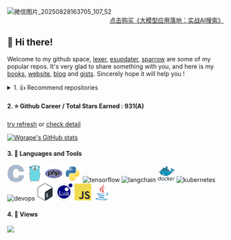 <div align="">

<img width="800" height="430" alt="微信图片_20250828163705_107_52" src="https://github.com/user-attachments/assets/d4d0621b-5dbd-4d96-86ec-24a109e6a420" />

<div align="right"><a href="https://item.jd.com/10169208264077.html" target="_blank">点击购买《大模型应用落地：实战AI搜索》</a></div>

<!--
## 原创书籍
《大模型应用落地：实战AI搜索》
1. 资深高级工程师亲笔：一线大模型搜索项目经验，权威可信。
2. 完整源码开源：随书附赠全流程代码，一键复刻，零门槛上手，全流程跑通。
3. 从0到1指导：零基础也能独立构建专属AI搜索应用。
4. 系统梳理原理：覆盖检索增强生成（RAG）、混合检索、向量化等核心技术。

《大模型应用落地：实战AI搜索》
1. 资深高级工程师亲笔：一线大模型搜索项目经验，权威可信。
2. 完整源码开源：随书附赠全流程代码，一键复刻，零门槛上手，全流程跑通。
3. 从0到1指导：零基础也能独立构建专属AI搜索应用。
4. 系统梳理原理：覆盖检索增强生成（RAG）、混合检索、向量化等核心技术。



[点击购买](https://item.jd.com/10169208264077.html)
-->

<!--
## 书籍推荐
《大模型应用落地：实战AI搜索》
1. 资深高级工程师编写：一线大模型搜索项目经验，权威可信。
2. 完整源码开源：随书附赠全流程代码，一键复刻，零门槛上手，全流程跑通。
3. 从0到1指导：零基础也能快速的独立构建专属AI搜索应用，随心所欲的扩展。
4. 系统梳理原理：覆盖检索增强生成（RAG）、混合检索、向量化等核心工程化技术。





[点击购买](https://item.jd.com/10169208264077.html)

-->



## 👋 Hi there!

Welcome to my github space, [lexer](https://github.com/WGrape/lexer), [esupdater](https://github.com/WGrape/esupdater), [sparrow](https://github.com/WGrape/sparrow) are some of my popular repos. It's very glad to share something with you, and here is my [books](https://github.com/emebook), [website](https://WGrape.github.io/), [blog](https://github.com/WGrape/Blog) and [gists](https://gist.github.com/WGrape/c9b644ccc44fe07805b48c856fbb0420). Sincerely hope it will help you !

<!--Do not measure the quality of my project by the number of stars!-->

<!-- #### Recommend repositories
[lexer](https://github.com/WGrape/lexer), [esupdater](https://github.com/WGrape/esupdater), [parseAOF](https://github.com/WGrape/parseAOF), [bitmap](https://github.com/WGrape/bitmap), [matching](https://github.com/WGrape/matching), [golib](https://github.com/WGrape/golib), [Akama](https://github.com/WGrape/Akama), [apimock](https://github.com/WGrape/apimock), [CIManager](https://github.com/WGrape/CIManager), [posture](https://github.com/WGrape/posture), [APINotice](https://github.com/WGrape/APINotice), [automan](https://github.com/WGrape/automan), [runview](https://github.com/WGrape/runview), [page](https://github.com/WGrape/page)   -->
  
<details>
  <summary>1. 👍 Recommend repositories</summary>

#### (1) Infrastructures
- [ngxway](https://github.com/WGrape/ngxway) : A high-performance Nginx gateway service based on Openresty.
<!-- - [Sherk](https://github.com/WGrape/Sherk) : A Relational Database System Implementation Based On C Language. -->
<!-- - [VirtualMemory](https://github.com/WGrape/VirtualMemory) : A Virtual Memory Implementation In Computer Organization. -->

#### (2) Compiler
- [lexer](https://github.com/WGrape/lexer) : A lexical analyzer based on DFA that is built using JS and supports multi-language extensions.

#### (3) Middleware
- [esupdater](https://github.com/WGrape/esupdater) : A high-performance lightweight framework of PHP to achieve incremental update of ES documents.
- [parseAOF](https://github.com/WGrape/parseAOF) : A simple and fast tool to parse the AOF file of redis.
- [parseRDB](https://github.com/WGrape/parseRDB) : A simple and fast golang library to parse the RDB file of redis.

#### (4) Go Community
- [bitmap](https://github.com/WGrape/bitmap) : A simple and easy-to-use bitmap library based on Go language.
- [matching](https://github.com/WGrape/matching) : A general and configurable user matching library based on Go language.
- [golib](https://github.com/WGrape/golib) : A simple and easy-to-use library in go.
<!-- - [gomicro](https://github.com/WGrape/gomicro) : Build a complete golang microservice ecosystem from scratch. -->
<!-- - [automan](https://github.com/WGrape/automan) : A lightweight and extensible automated testing framework based on Go. -->

<!-- #### (5) PHP Community -->
<!-- - [quicklara](https://github.com/WGrape/quicklara) : Rapid building and getting started with laravel projects. -->

#### (5) Devops and Efficient Tools
- [sparrow](https://github.com/WGrape/sparrow) : A docker tool for one-click startup and management of multi service/environments.
- [posture](https://github.com/WGrape/posture) : The out of box tool for you to write and manage your code in the right posture.
- [page](https://github.com/WGrape/page) : The page for your personal customization.
- [CIManager](https://github.com/WGrape/CIManager) : A lightweight open source framework for efficiently managing common CI/CD for multi projects.
<!-- - [cache](https://github.com/WGrape/cache) : A third-party cache service built on Docker. -->
<!-- - [apimock](https://github.com/WGrape/apimock) : A lightweight solution in golang for API mock and automatic generation of API documentation. -->
<!-- - [APINotice](https://github.com/WGrape/APINotice) : A service-level alarm platform based on kibana watcher. -->
<!-- - [runview](https://github.com/WGrape/runview) : A visual tool for viewing PHP code execution records. -->

#### (6) Learning Resources
- [WGrape.github.io](https://github.com/WGrape/WGrape.github.io) : It's my only website.
- [Blog](https://github.com/WGrape/Blog) : It's my technical blog.
- [mygolint](https://github.com/WGrape/mygolint) : This is a golint tool for learning and research.
<!-- - [Akama](https://github.com/WGrape/Akama) : The Translation articles. -->
<!-- - [go-algorithms](https://github.com/WGrape/go-algorithms) : The common algorithms are implemented in go. -->

</details>

#### 2. ⭐ Github Career /  Total Stars Earned : 931(A)
<!-- [Down Time] Card throws 'maximum retries exceeded' error 解决方案 https://github.com/anuraghazra/github-readme-stats/issues/1471 -->  
<!-- [Down Time] Card throws 'maximum retries exceeded' error 解决方案 https://github.com/anuraghazra/github-readme-stats#keep-your-fork-up-to-date -->  

[try refresh](https://github.com/WGrape) or [check detail](https://github-readme-stats.vercel.app/api?username=wgrape)



[![Wgrape's GitHub stats](https://github-readme-stats.vercel.app/api?username=wgrape)](https://github.com/anuraghazra/github-readme-stats)

#### 3. 🔨 Languages and Tools
<p align="left"> 

<img src="https://raw.githubusercontent.com/devicons/devicon/master/icons/c/c-original.svg" alt="c" width="40" height="40"/>

<img src="https://raw.githubusercontent.com/devicons/devicon/master/icons/go/go-original.svg" alt="go" width="40" height="40"/>

<img src="https://raw.githubusercontent.com/devicons/devicon/master/icons/php/php-original.svg" alt="php" width="40" height="40"/>

<img src="https://raw.githubusercontent.com/devicons/devicon/master/icons/python/python-original.svg" alt="python" width="40" height="40"/>

<img src="https://cdn.jsdelivr.net/gh/devicons/devicon@latest/icons/tensorflow/tensorflow-original.svg" alt="tensorflow" width="40" height="40" />

<img src="https://github.com/WGrape/WGrape/assets/35942268/338d582e-c4b4-4e31-a8e1-fd3e1bca6c16" alt="langchain" width="60" height="60" />

<img src="https://raw.githubusercontent.com/devicons/devicon/master/icons/docker/docker-original-wordmark.svg" alt="docker" width="40" height="40"/>

<img src="https://www.vectorlogo.zone/logos/kubernetes/kubernetes-icon.svg" alt="kubernetes" width="40" height="40"/>

<img src="https://user-images.githubusercontent.com/35942268/178153369-fc8826ac-c71f-4293-93a8-09c1e50ae2b5.png" alt="devops" width="60" height="60" />

<img src="https://raw.githubusercontent.com/devicons/devicon/master/icons/bash/bash-original.svg" alt="bash" width="40" height="40"/>

<img src="https://raw.githubusercontent.com/devicons/devicon/master/icons/lua/lua-original.svg" alt="java" width="40" height="40"/>  

<img src="https://raw.githubusercontent.com/devicons/devicon/master/icons/javascript/javascript-original.svg" alt="javascript" width="40" height="40"/> 

<img src="https://raw.githubusercontent.com/devicons/devicon/master/icons/java/java-original.svg" alt="java" width="40" height="40"/>

<!--


 










-->

</p>

#### 4. 👀 Views
<img src="https://komarev.com/ghpvc/?username=WGrape" />
  
<!-- ### Hi there! 👋 -->
<!-- I am a software engineer, and I love programming and sometimes creating open source projects. -->
  
<!-- ![img](https://img.shields.io/badge/Research-architecture\/middleware\/redis\/database\/backend-red.svg) &nbsp; ![img](https://img.shields.io/badge/Language-c\/java\/go\/php\/python\/javascript\/nodejs-green.svg) &nbsp; ![Profile views](https://komarev.com/ghpvc/?username=WGrape) -->


  
<!-- ![img](https://github-readme-stats.vercel.app/api?username=Wgrape) -->

<!--
Research: architecture/middleware/redis/database/back-end
Language: c/java/go/php/python/javascript/nodejs
-->  
</div>
